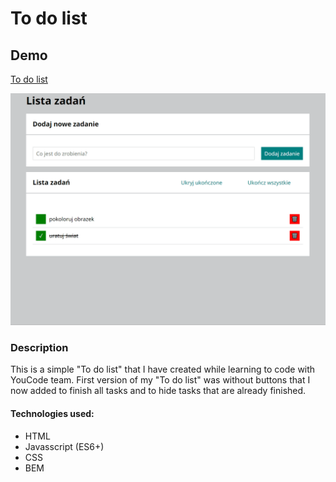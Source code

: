 # To do list

## Demo 

[To do list](https://jedal1ty.github.io/to-do-list/)

![homepage demo](images/Demo.gif)

### Description

This is a simple "To do list" that I have created while learning to code with YouCode team.
First version of my "To do list" was without buttons that I now added to finish all tasks and to hide tasks that
are already finished.

#### Technologies used:
- HTML
- Javasscript (ES6+)
- CSS
- BEM

